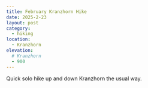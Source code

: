 ```yaml
---
title: February Kranzhorn Hike
date: 2025-2-23
layout: post
category:
  - hiking
location:
  - Kranzhorn
elevation:
  # Kranzhorn
  - 900
---
```


Quick solo hike up and down Kranzhorn the usual way.

